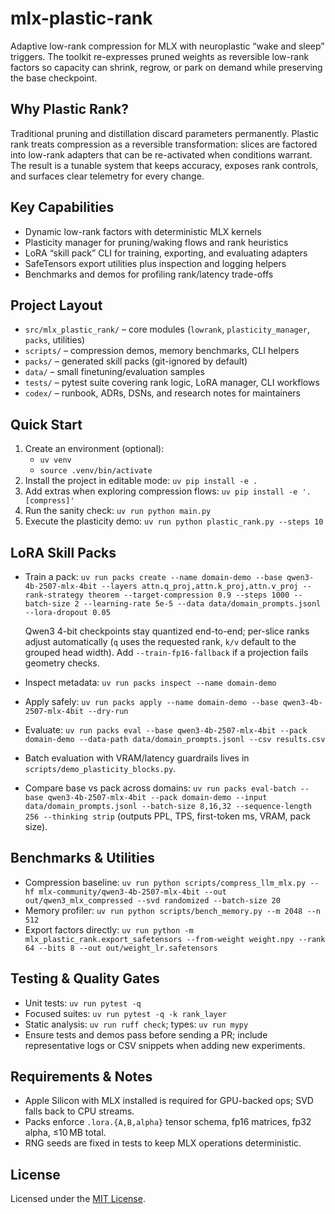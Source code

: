 # mlx-plastic-rank

Adaptive low-rank compression for MLX with neuroplastic “wake and sleep” triggers. The toolkit re-expresses pruned weights as reversible low-rank factors so capacity can shrink, regrow, or park on demand while preserving the base checkpoint.

## Why Plastic Rank?
Traditional pruning and distillation discard parameters permanently. Plastic rank treats compression as a reversible transformation: slices are factored into low-rank adapters that can be re-activated when conditions warrant. The result is a tunable system that keeps accuracy, exposes rank controls, and surfaces clear telemetry for every change.

## Key Capabilities
- Dynamic low-rank factors with deterministic MLX kernels
- Plasticity manager for pruning/waking flows and rank heuristics
- LoRA “skill pack” CLI for training, exporting, and evaluating adapters
- SafeTensors export utilities plus inspection and logging helpers
- Benchmarks and demos for profiling rank/latency trade-offs

## Project Layout
- `src/mlx_plastic_rank/` – core modules (`lowrank`, `plasticity_manager`, `packs`, utilities)
- `scripts/` – compression demos, memory benchmarks, CLI helpers
- `packs/` – generated skill packs (git-ignored by default)
- `data/` – small finetuning/evaluation samples
- `tests/` – pytest suite covering rank logic, LoRA manager, CLI workflows
- `codex/` – runbook, ADRs, DSNs, and research notes for maintainers

## Quick Start
1. Create an environment (optional):
   - `uv venv`
   - `source .venv/bin/activate`
2. Install the project in editable mode: `uv pip install -e .`
3. Add extras when exploring compression flows: `uv pip install -e '.[compress]'`
4. Run the sanity check: `uv run python main.py`
5. Execute the plasticity demo: `uv run python plastic_rank.py --steps 10`

## LoRA Skill Packs
- Train a pack: `uv run packs create --name domain-demo --base qwen3-4b-2507-mlx-4bit --layers attn.q_proj,attn.k_proj,attn.v_proj --rank-strategy theorem --target-compression 0.9 --steps 1000 --batch-size 2 --learning-rate 5e-5 --data data/domain_prompts.jsonl --lora-dropout 0.05`
  
  Qwen3 4-bit checkpoints stay quantized end-to-end; per-slice ranks adjust automatically (`q` uses the requested rank, `k/v` default to the grouped head width). Add `--train-fp16-fallback` if a projection fails geometry checks.
- Inspect metadata: `uv run packs inspect --name domain-demo`
- Apply safely: `uv run packs apply --name domain-demo --base qwen3-4b-2507-mlx-4bit --dry-run`
- Evaluate: `uv run packs eval --base qwen3-4b-2507-mlx-4bit --pack domain-demo --data-path data/domain_prompts.jsonl --csv results.csv`
- Batch evaluation with VRAM/latency guardrails lives in `scripts/demo_plasticity_blocks.py`.
- Compare base vs pack across domains: `uv run packs eval-batch --base qwen3-4b-2507-mlx-4bit --pack domain-demo --input data/domain_prompts.jsonl --batch-size 8,16,32 --sequence-length 256 --thinking strip` (outputs PPL, TPS, first-token ms, VRAM, pack size).

## Benchmarks & Utilities
- Compression baseline: `uv run python scripts/compress_llm_mlx.py --hf mlx-community/qwen3-4b-2507-mlx-4bit --out out/qwen3_mlx_compressed --svd randomized --batch-size 20`
- Memory profiler: `uv run python scripts/bench_memory.py --m 2048 --n 512`
- Export factors directly: `uv run python -m mlx_plastic_rank.export_safetensors --from-weight weight.npy --rank 64 --bits 8 --out out/weight_lr.safetensors`

## Testing & Quality Gates
- Unit tests: `uv run pytest -q`
- Focused suites: `uv run pytest -q -k rank_layer`
- Static analysis: `uv run ruff check`; types: `uv run mypy`
- Ensure tests and demos pass before sending a PR; include representative logs or CSV snippets when adding new experiments.

## Requirements & Notes
- Apple Silicon with MLX installed is required for GPU-backed ops; SVD falls back to CPU streams.
- Packs enforce `.lora.{A,B,alpha}` tensor schema, fp16 matrices, fp32 alpha, ≤10 MB total.
- RNG seeds are fixed in tests to keep MLX operations deterministic.

## License
Licensed under the [MIT License](LICENSE).
